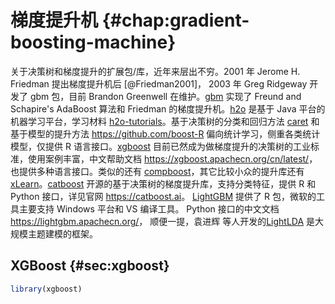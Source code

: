 # 梯度提升机 {#chap:gradient-boosting-machine}

<!-- 
[梯度提升相关的论文合集](https://github.com/benedekrozemberczki/awesome-gradient-boosting-papers) 
基于树的梯度提升算法，在分类和回归任务上的表现，介绍基本算法内容后，比较实现方式和效率，寻求最佳工程实战
GBM 算法各种实现的性能比较 <https://github.com/szilard/GBM-perf>，二分类问题的开源实现比较 <https://github.com/szilard/benchm-ml>

useR!2018 Erin LeDell [Machine Learning Tutorial](https://koalaverse.github.io/machine-learning-in-R/)

基于决策树的梯度提升算法

模型接口，训练、测试数据集的描述、要求

https://catboost.ai/docs/concepts/input-data_values-file.html

-->

关于决策树和梯度提升的扩展包/库，近年来层出不穷。2001 年 Jerome H. Friedman 提出梯度提升机后 [@Friedman2001]， 2003 年 Greg Ridgeway 开发了 gbm 包，目前 	Brandon Greenwell 在维护。[gbm](https://github.com/gbm-developers/gbm) 实现了 Freund and Schapire's AdaBoost 算法和 Friedman 的梯度提升机。[h2o](https://github.com/h2oai/h2o-3/tree/master/h2o-r) 是基于 Java 平台的机器学习平台，学习材料 [h2o-tutorials](https://github.com/h2oai/h2o-tutorials)。基于决策树的分类和回归方法 [caret](https://github.com/topepo/caret/) 和基于模型的提升方法 <https://github.com/boost-R> 偏向统计学习，侧重各类统计模型，仅提供 R 语言接口。[xgboost](https://github.com/dmlc/xgboost/tree/master/R-package) 目前已然成为做梯度提升的决策树的工业标准，使用案例丰富，中文帮助文档 <https://xgboost.apachecn.org/cn/latest/>，也提供多种语言接口。类似的还有 [compboost](https://github.com/schalkdaniel/compboost)，其它比较小众的提升库还有 [xLearn](https://github.com/aksnzhy/xlearn)。[catboost](https://github.com/catboost/catboost) 开源的基于决策树的梯度提升库，支持分类特征，提供 R 和 Python 接口，详见官网 <https://catboost.ai>。
[LightGBM](https://github.com/Microsoft/LightGBM/tree/master/R-package) 提供了 R 包，微软的工具主要支持 Windows 平台和 VS 编译工具。 Python 接口的中文文档 <https://lightgbm.apachecn.org/>， 顺便一提，袁进辉 等人开发的[LightLDA](https://github.com/Microsoft/lightlda) 是大规模主题建模的框架。

## XGBoost {#sec:xgboost}


```r
library(xgboost)
```


